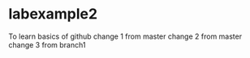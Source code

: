 # labexample2
To learn basics of github 
change 1 from master
change 2 from master
change 3 from branch1
